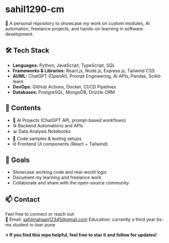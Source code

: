 # sahil1290-cm

🚀 A personal repository to showcase my work on custom modules, AI automation, freelance projects, and hands-on learning in software development.

## 🛠️ Tech Stack

- **Languages:** Python, JavaScript, TypeScript, SQL
- **Frameworks & Libraries:** React.js, Node.js, Express.js, Tailwind CSS
- **AI/ML:** ChatGPT (OpenAI), Prompt Engineering, AI APIs, Pandas, Scikit-learn
- **DevOps:** GitHub Actions, Docker, CI/CD Pipelines
- **Databases:** PostgreSQL, MongoDB, Drizzle ORM

## 📁 Contents

- 🤖 AI Projects (ChatGPT API, prompt-based workflows)
- ⚙️ Backend Automations and APIs
- 📊 Data Analysis Notebooks
- 🧪 Code samples & testing setups
- 🌐 Frontend UI components (React + Tailwind)

## 📌 Goals

- Showcase working code and real-world logic
- Document my learning and freelance work
- Collaborate and share with the open-source community

## 📫 Contact

Feel free to connect or reach out:  
📧 Email: sahilmahaan12345@gmail.com 
Education: currently a third year bs-ms student in iiser pune


**⭐ If you find this repo helpful, feel free to star it and follow for updates!**
